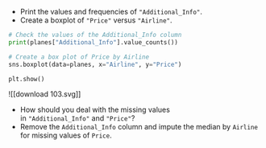 - Print the values and frequencies of `"Additional_Info"`.
- Create a boxplot of `"Price"` versus `"Airline"`.
```Python
# Check the values of the Additional_Info column
print(planes["Additional_Info"].value_counts())

# Create a box plot of Price by Airline
sns.boxplot(data=planes, x="Airline", y="Price")

plt.show()
```
![[download 103.svg]]
- How should you deal with the missing values in `"Additional_Info"` and `"Price"`?
- Remove the `Additional_Info` column and impute the median by `Airline` for missing values of `Price`.